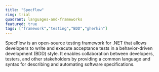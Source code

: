 ```yaml
---
title: "Specflow"
ring: trial
quadrant: languages-and-frameworks 
featured: true
tags: ["framework","testing","BDD","gherkin"]
--- 
```

SpecFlow is an open-source testing framework for .NET that allows developers to write and execute acceptance tests in a behavior-driven development (BDD) style. It enables collaboration between developers, testers, and other stakeholders by providing a common language and syntax for describing and automating software specifications.
